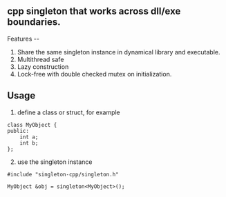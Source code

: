 ## cpp singleton that works across dll/exe boundaries.

Features --

1. Share the same singleton instance in dynamical library and executable.
2. Multithread safe
3. Lazy construction
4. Lock-free with double checked mutex on initialization.

## Usage

1. define a class or struct, for example

```
class MyObject {
public:
    int a;
    int b;
};
```

2. use the singleton instance

```
#include "singleton-cpp/singleton.h"

MyObject &obj = singleton<MyObject>();
```
